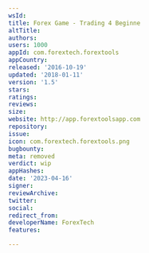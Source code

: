 ```yaml
---
wsId: 
title: Forex Game - Trading 4 Beginne
altTitle: 
authors: 
users: 1000
appId: com.forextech.forextools
appCountry: 
released: '2016-10-19'
updated: '2018-01-11'
version: '1.5'
stars: 
ratings: 
reviews: 
size: 
website: http://app.forextoolsapp.com
repository: 
issue: 
icon: com.forextech.forextools.png
bugbounty: 
meta: removed
verdict: wip
appHashes: 
date: '2023-04-16'
signer: 
reviewArchive: 
twitter: 
social: 
redirect_from: 
developerName: ForexTech
features: 

---
```


